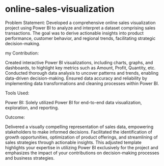 # online-sales-visualization
Problem Statement:
Developed a comprehensive online sales visualization project using Power BI to analyze and interpret a dataset comprising sales transactions. The goal was to derive actionable insights into product performance, customer behavior, and regional trends, facilitating strategic decision-making.

my Contribution:

Created interactive Power BI visualizations, including charts, graphs, and dashboards, to highlight key metrics such as Amount, Profit, Quantity, etc.
Conducted thorough data analysis to uncover patterns and trends, enabling data-driven decision-making.
Ensured data accuracy and reliability by implementing data transformations and cleaning processes within Power BI.

Tools Used:

Power BI: Solely utilized Power BI for end-to-end data visualization, exploration, and reporting.

Outcome:

Delivered a visually compelling representation of sales data, empowering stakeholders to make informed decisions.
Facilitated the identification of growth opportunities, optimization of product offerings, and streamlining of sales strategies through actionable insights.
This adjusted template highlights your expertise in utilizing Power BI exclusively for the project and emphasizes the impact of your contributions on decision-making processes and business strategies.





